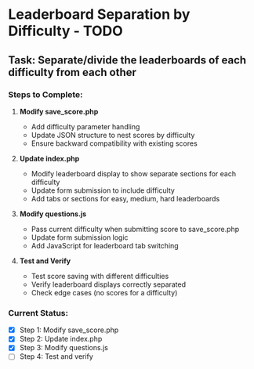 # Leaderboard Separation by Difficulty - TODO

## Task: Separate/divide the leaderboards of each difficulty from each other

### Steps to Complete:

1. **Modify save_score.php**
   - Add difficulty parameter handling
   - Update JSON structure to nest scores by difficulty
   - Ensure backward compatibility with existing scores

2. **Update index.php**
   - Modify leaderboard display to show separate sections for each difficulty
   - Update form submission to include difficulty
   - Add tabs or sections for easy, medium, hard leaderboards

3. **Modify questions.js**
   - Pass current difficulty when submitting score to save_score.php
   - Update form submission logic
   - Add JavaScript for leaderboard tab switching

4. **Test and Verify**
   - Test score saving with different difficulties
   - Verify leaderboard displays correctly separated
   - Check edge cases (no scores for a difficulty)

### Current Status:
- [x] Step 1: Modify save_score.php
- [x] Step 2: Update index.php
- [x] Step 3: Modify questions.js
- [ ] Step 4: Test and verify
